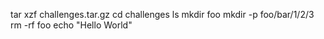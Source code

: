 tar xzf challenges.tar.gz
cd challenges
ls
mkdir foo
mkdir -p foo/bar/1/2/3
rm -rf foo
echo "Hello World"